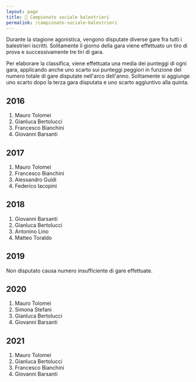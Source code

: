 ```yaml
---
layout: page
title: 🎯 Campionato sociale balestrieri
permalink: /campionato-sociale-balestrieri
---
```


Durante la stagione agonistica, vengono disputate diverse gare fra tutti i
balestrieri iscritti. Solitamente il giorno della gara viene effettuato un tiro
di prova e successivamente tre tiri di gara.

Per elaborare la classifica, viene effettuata una media dei punteggi di ogni
gara, applicando anche uno scarto sui punteggi peggiori in funzione del numero
totale di gare disputate nell'arco dell'anno. Solitamente si aggiunge uno scarto
dopo la terza gara disputata e uno scarto aggiuntivo alla quinta.

## 2016

1. Mauro Tolomei
2. Gianluca Bertolucci
3. Francesco Bianchini
4. Giovanni Barsanti

## 2017

1. Mauro Tolomei
2. Francesco Bianchini
3. Alessandro Guidi
4. Federico Iacopini

## 2018

1. Giovanni Barsanti
2. Gianluca Bertolucci
3. Antonino Lino
4. Matteo Toraldo

## 2019

Non disputato causa numero insufficiente di gare effettuate.

## 2020

1. Mauro Tolomei
2. Simona Stefani
3. Gianluca Bertolucci
4. Giovanni Barsanti

## 2021

1. Mauro Tolomei
2. Gianluca Bertolucci
3. Francesco Bianchini
4. Giovanni Barsanti

